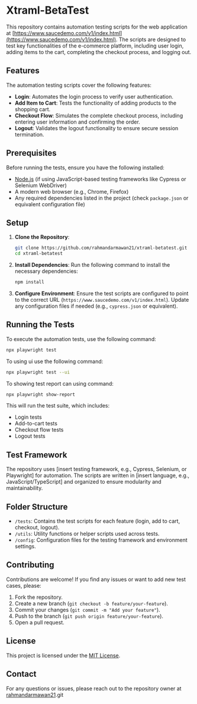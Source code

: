 # Xtraml-BetaTest

This repository contains automation testing scripts for the web application at [https://www.saucedemo.com/v1/index.html](https://www.saucedemo.com/v1/index.html). The scripts are designed to test key functionalities of the e-commerce platform, including user login, adding items to the cart, completing the checkout process, and logging out.

## Features

The automation testing scripts cover the following features:
- **Login**: Automates the login process to verify user authentication.
- **Add Item to Cart**: Tests the functionality of adding products to the shopping cart.
- **Checkout Flow**: Simulates the complete checkout process, including entering user information and confirming the order.
- **Logout**: Validates the logout functionality to ensure secure session termination.

## Prerequisites

Before running the tests, ensure you have the following installed:
- [Node.js](https://nodejs.org/) (if using JavaScript-based testing frameworks like Cypress or Selenium WebDriver)
- A modern web browser (e.g., Chrome, Firefox)
- Any required dependencies listed in the project (check `package.json` or equivalent configuration file)

## Setup

1. **Clone the Repository**:
   ```bash
   git clone https://github.com/rahmandarmawan21/xtraml-betatest.git
   cd xtraml-betatest
   ```

2. **Install Dependencies**:
   Run the following command to install the necessary dependencies:
   ```bash
   npm install
   ```

3. **Configure Environment**:
   Ensure the test scripts are configured to point to the correct URL (`https://www.saucedemo.com/v1/index.html`). Update any configuration files if needed (e.g., `cypress.json` or equivalent).

## Running the Tests

To execute the automation tests, use the following command:
```bash
npx playwright test
```
To using ui use the following command:
```bash
npx playwright test --ui
```
To showing test report can using command:
```bash
npx playwright show-report
```

This will run the test suite, which includes:
- Login tests
- Add-to-cart tests
- Checkout flow tests
- Logout tests

## Test Framework

The repository uses [insert testing framework, e.g., Cypress, Selenium, or Playwright] for automation. The scripts are written in [insert language, e.g., JavaScript/TypeScript] and organized to ensure modularity and maintainability.

## Folder Structure

- `/tests`: Contains the test scripts for each feature (login, add to cart, checkout, logout).
- `/utils`: Utility functions or helper scripts used across tests.
- `/config`: Configuration files for the testing framework and environment settings.

## Contributing

Contributions are welcome! If you find any issues or want to add new test cases, please:
1. Fork the repository.
2. Create a new branch (`git checkout -b feature/your-feature`).
3. Commit your changes (`git commit -m "Add your feature"`).
4. Push to the branch (`git push origin feature/your-feature`).
5. Open a pull request.

## License

This project is licensed under the [MIT License](LICENSE).

## Contact

For any questions or issues, please reach out to the repository owner at [rahmandarmawan21](https://github.com/rahmandarmawan21).git